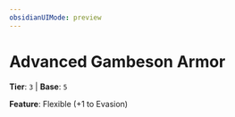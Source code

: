 ```yaml
---
obsidianUIMode: preview
---
```

# Advanced Gambeson Armor

**Tier**: `3` | **Base**: `5`

**Feature**: Flexible (+1 to Evasion)